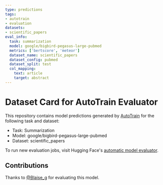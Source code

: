 ```yaml
---
type: predictions
tags:
- autotrain
- evaluation
datasets:
- scientific_papers
eval_info:
  task: summarization
  model: google/bigbird-pegasus-large-pubmed
  metrics: ['bertscore', 'meteor']
  dataset_name: scientific_papers
  dataset_config: pubmed
  dataset_split: test
  col_mapping:
    text: article
    target: abstract
---
```

# Dataset Card for AutoTrain Evaluator

This repository contains model predictions generated by [AutoTrain](https://huggingface.co/autotrain) for the following task and dataset:

* Task: Summarization
* Model: google/bigbird-pegasus-large-pubmed
* Dataset: scientific_papers

To run new evaluation jobs, visit Hugging Face's [automatic model evaluator](https://huggingface.co/spaces/autoevaluate/model-evaluator).

## Contributions

Thanks to [@Blaise_g](https://huggingface.co/Blaise_g) for evaluating this model.